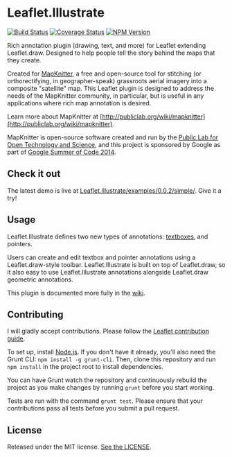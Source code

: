 Leaflet.Illustrate
==================

[![Build Status](https://travis-ci.org/manleyjster/Leaflet.Illustrate.svg?branch=master)](https://travis-ci.org/manleyjster/Leaflet.Illustrate)
[![Coverage Status](https://img.shields.io/coveralls/manleyjster/Leaflet.Illustrate.svg)](https://coveralls.io/r/manleyjster/Leaflet.Illustrate)
[![NPM Version](http://img.shields.io/npm/v/leaflet-illustrate.svg)](https://www.npmjs.org/package/leaflet-illustrate)

Rich annotation plugin (drawing, text, and more) for Leaflet extending Leaflet.draw.  Designed to help people tell the story behind the maps that they create.

Created for [MapKnitter](http://www.mapknitter.org), a free and open-source tool for stitching (or orthorectifying, in geographer-speak) grassroots aerial imagery into a composite "satellite" map.  This Leaflet plugin is designed to address the needs of the MapKnitter community, in particular, but is useful in any applications where rich map annotation is desired.

Learn more about MapKnitter at [http://publiclab.org/wiki/mapknitter](http://publiclab.org/wiki/mapknitter).

MapKnitter is open-source software created and run by the [Public Lab for Open Technology and Science](publiclab.org), and this project is sponsored by Google as part of [Google Summer of Code 2014](https://www.google-melange.com/gsoc/homepage/google/gsoc2014).

Check it out
------------

The latest demo is live at [Leaflet.Illustrate/examples/0.0.2/simple/](http://manleyjster.github.io/Leaflet.Illustrate/examples/0.0.2/simple/).  Give it a try!

Usage
-----

Leaflet.Illustrate defines two new types of annotations: [textboxes](https://github.com/manleyjster/Leaflet.Illustrate/wiki/L.Illustrate.Textbox), and pointers.

Users can create and edit textbox and pointer annotations using a Leaflet.draw-style toolbar.  Leaflet.Illustrate is built on top of Leaflet.draw, so it also easy to use Leaflet.Illustrate annotations alongside Leaflet.draw geometric annotations.

This plugin is documented more fully in the [wiki](https://github.com/manleyjster/Leaflet.Illustrate/wiki).

Contributing
-----
I will gladly accept contributions. Please follow the [Leaflet contribution guide](https://github.com/Leaflet/Leaflet/blob/master/CONTRIBUTING.md).

To set up, install [Node.js](http://nodejs.org/).  If you don't have it already, you'll also need the Grunt CLI: `npm install -g grunt-cli`.  Then, clone this repository and run `npm install` in the project root to install dependencies.

You can have Grunt watch the repository and continuously rebuild the project as you make changes by running `grunt` before you start working.  

Tests are run with the command `grunt test`.  Please ensure that your contributions pass all tests before you submit a pull request.

License
-----
Released under the MIT license.  [See the LICENSE](https://github.com/manleyjster/Leaflet.Illustrate/blob/master/LICENSE).
